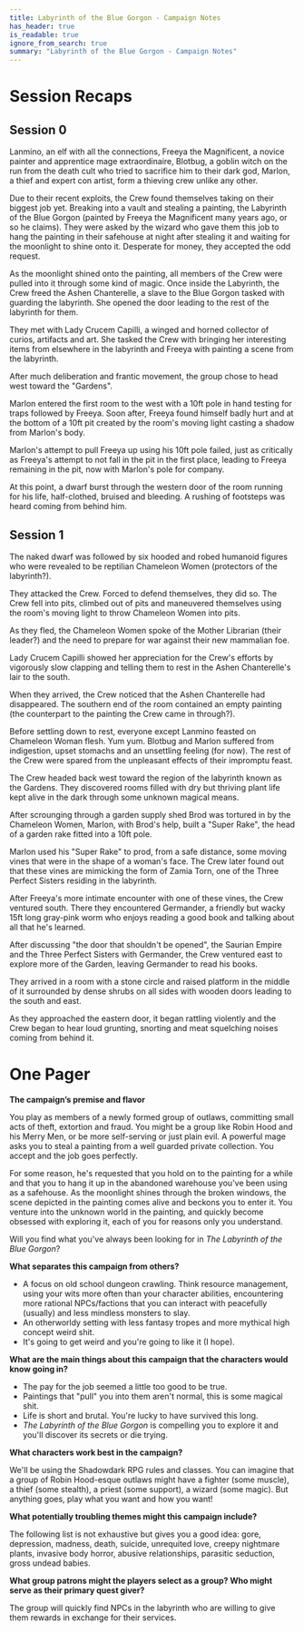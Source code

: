 ```yaml
---
title: Labyrinth of the Blue Gorgon - Campaign Notes
has_header: true
is_readable: true
ignore_from_search: true
summary: "Labyrinth of the Blue Gorgon - Campaign Notes"
---
```


# Session Recaps

## Session 0

Lanmino, an elf with all the connections, Freeya the Magnificent, a novice painter and apprentice mage extraordinaire, Blotbug, a goblin witch on the run from the death cult who tried to sacrifice him to their dark god, Marlon, a thief and expert con artist, form a thieving crew unlike any other.

Due to their recent exploits, the Crew found themselves taking on their biggest job yet. Breaking into a vault and stealing a painting, the Labyrinth of the Blue Gorgon (painted by Freeya the Magnificent many years ago, or so he claims). They were asked by the wizard who gave them this job to hang the painting in their safehouse at night after stealing it and waiting for the moonlight to shine onto it. Desperate for money, they accepted the odd request.

As the moonlight shined onto the painting, all members of the Crew were pulled into it through some kind of magic. Once inside the Labyrinth, the Crew freed the Ashen Chanterelle, a slave to the Blue Gorgon tasked with guarding the labyrinth. She opened the door leading to the rest of the labyrinth for them.

They met with Lady Crucem Capilli, a winged and horned collector of curios, artifacts and art. She tasked the Crew with bringing her interesting items from elsewhere in the labyrinth and Freeya with painting a scene from the labyrinth.

After much deliberation and frantic movement, the group chose to head west toward the "Gardens". 

Marlon entered the first room to the west with a 10ft pole in hand testing for traps followed by Freeya. Soon after, Freeya found himself badly hurt and at the bottom of a 10ft pit created by the room's moving light casting a shadow from Marlon's body.

Marlon's attempt to pull Freeya up using his 10ft pole failed, just as critically as Freeya's attempt to not fall in the pit in the first place, leading to Freeya remaining in the pit, now with Marlon's pole for company.

At this point, a dwarf burst through the western door of the room running for his life, half-clothed, bruised and bleeding. A rushing of footsteps was heard coming from behind him.

## Session 1

The naked dwarf was followed by six hooded and robed humanoid figures who were revealed to be  reptilian Chameleon Women (protectors of the labyrinth?).

They attacked the Crew. Forced to defend themselves, they did so. The Crew fell into pits, climbed out of pits and maneuvered themselves using the room's moving light to throw Chameleon Women into pits.

As they fled, the Chameleon Women spoke of the Mother Librarian (their leader?) and the need to prepare for war against their new mammalian foe.

Lady Crucem Capilli showed her appreciation for the Crew's efforts by vigorously slow clapping and telling them to rest in the Ashen Chanterelle's lair to the south. 

When they arrived, the Crew noticed that the Ashen Chanterelle had
disappeared. The southern end of the room contained an empty painting (the counterpart to the painting the Crew came in through?).

Before settling down to rest, everyone except Lanmino feasted on Chameleon Woman flesh. Yum yum. Blotbug and Marlon suffered from indigestion, upset stomachs and an unsettling feeling (for now). The rest of the Crew were spared from the unpleasant effects of their impromptu feast.

The Crew headed back west toward the region of the labyrinth known as the Gardens. They discovered rooms filled with dry but thriving plant life kept alive in the dark through some unknown magical means.

After scrounging through a garden supply shed Brod was tortured in by the Chameleon Women,  Marlon, with Brod's help, built a "Super Rake", the head of a garden rake fitted into a 10ft pole.

Marlon used his "Super Rake" to prod, from a safe distance, some moving vines that were in the shape of a woman's face. The Crew later found out that these vines are mimicking the form of Zamia Torn, one of the Three Perfect Sisters residing in the labyrinth.

After Freeya's more intimate encounter with one of these vines, the Crew ventured south. There they encountered Germander, a friendly but wacky 15ft long gray-pink worm who enjoys reading a good book and talking about all that he's learned.

After discussing "the door that shouldn't be opened", the Saurian Empire and the Three Perfect Sisters with Germander, the Crew ventured east to explore more of the Garden, leaving Germander to read his books.

They arrived in a room with a stone circle and raised platform in the middle of it surrounded by dense shrubs on all sides with wooden doors leading to the south and east.

As they approached the eastern door, it began rattling violently and the Crew began to hear loud grunting, snorting and meat squelching noises coming from behind it.


# One Pager

**The campaign’s premise and flavor**

You play as members of a newly formed group of outlaws, committing small acts of theft, extortion and fraud. You might be a group like Robin Hood and his Merry Men, or be more self-serving or just plain evil. A powerful mage asks you to steal a painting from a well guarded private collection. You accept and the job goes perfectly.

For some reason, he's requested that you hold on to the painting for a while and that you to hang it up in the abandoned warehouse you've been using as a safehouse. As the moonlight shines through the broken windows, the scene depicted in the painting comes alive and beckons you to enter it. You venture into the unknown world in the painting, and quickly become obsessed with exploring it, each of you for reasons only you understand.

Will you find what you've always been looking for in *The Labyrinth of the Blue Gorgon*?

**What separates this campaign from others?**

- A focus on old school dungeon crawling. Think resource management, using your wits more often than your character abilities, encountering more rational NPCs/factions that you can interact with peacefully (usually) and less mindless monsters to slay.
- An otherworldy setting with less fantasy tropes and more mythical high concept weird shit.
- It's going to get weird and you're going to like it (I hope).

**What are the main things about this campaign that the characters would know going in?**

- The pay for the job seemed a little too good to be true.
- Paintings that "pull" you into them aren't normal, this is some magical shit.
- Life is short and brutal. You're lucky to have survived this long.
- *The Labyrinth of the Blue Gorgon* is compelling you to explore it and you'll discover its secrets or die trying.

**What characters work best in the campaign?**

We'll be using the Shadowdark RPG rules and classes. You can imagine that a group of Robin Hood-esque outlaws might have a fighter (some muscle), a thief (some stealth), a priest (some support), a wizard (some magic). But anything goes, play what you want and how you want!

**What potentially troubling themes might this campaign include?**

The following list is not exhaustive but gives you a good idea: gore, depression, madness, death, suicide, unrequited love, creepy nightmare plants, invasive body horror, abusive relationships, parasitic seduction, gross undead babies.

**What group patrons might the players select as a group? Who might serve as their primary quest giver?**

The group will quickly find NPCs in the labyrinth who are willing to give them rewards in exchange for their services.
